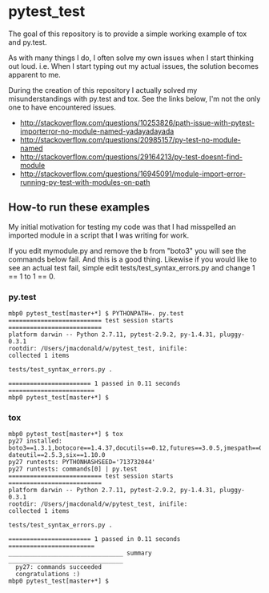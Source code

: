 # pytest_test

The goal of this repository is to provide a simple working example of tox and py.test.

As with many things I do, I often solve my own issues when I start thinking out loud. i.e. When I start typing out my actual issues, the solution becomes apparent to me.

During the creation of this repository I actually solved my misunderstandings with py.test and tox. See the links below, I'm not the only one to have encountered issues.

- http://stackoverflow.com/questions/10253826/path-issue-with-pytest-importerror-no-module-named-yadayadayada
- http://stackoverflow.com/questions/20985157/py-test-no-module-named
- http://stackoverflow.com/questions/29164213/py-test-doesnt-find-module
- http://stackoverflow.com/questions/16945091/module-import-error-running-py-test-with-modules-on-path

## How-to run these examples

My initial motivation for testing my code was that I had misspelled an imported module in a script that I was writing for work.

If you edit mymodule.py and remove the b from "boto3" you will see the commands below fail. And this is a good thing. Likewise if you would like to see an actual test fail, simple edit tests/test_syntax_errors.py and change 1 == 1 to 1 == 0.

### py.test

    mbp0 pytest_test[master+*] $ PYTHONPATH=. py.test
    ========================== test session starts ==========================
    platform darwin -- Python 2.7.11, pytest-2.9.2, py-1.4.31, pluggy-0.3.1
    rootdir: /Users/jmacdonald/w/pytest_test, inifile:
    collected 1 items

    tests/test_syntax_errors.py .

    ======================= 1 passed in 0.11 seconds ========================
    mbp0 pytest_test[master+*] $

### tox

    mbp0 pytest_test[master+*] $ tox
    py27 installed: boto3==1.3.1,botocore==1.4.37,docutils==0.12,futures==3.0.5,jmespath==0.9.0,py==1.4.31,pytest==2.9.2,python-dateutil==2.5.3,six==1.10.0
    py27 runtests: PYTHONHASHSEED='713732044'
    py27 runtests: commands[0] | py.test
    ========================== test session starts ==========================
    platform darwin -- Python 2.7.11, pytest-2.9.2, py-1.4.31, pluggy-0.3.1
    rootdir: /Users/jmacdonald/w/pytest_test, inifile:
    collected 1 items

    tests/test_syntax_errors.py .

    ======================= 1 passed in 0.11 seconds ========================
    ________________________________ summary ________________________________
      py27: commands succeeded
      congratulations :)
    mbp0 pytest_test[master+*] $
